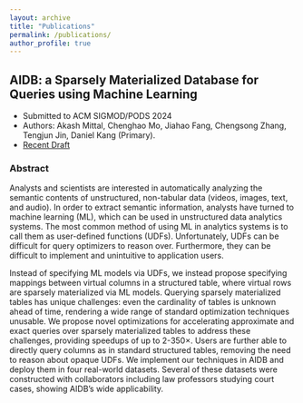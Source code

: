 ```yaml
---
layout: archive
title: "Publications"
permalink: /publications/
author_profile: true
---
```


## AIDB: a Sparsely Materialized Database for Queries using Machine Learning
* Submitted to ACM SIGMOD/PODS 2024
* Authors: Akash Mittal, Chenghao Mo, Jiahao Fang, Chengsong Zhang, Tengjun Jin,
Daniel Kang (Primary).
* [Recent Draft](https://github.com/JiahaoFang77/JiahaoFang77.github.io/files/paper_aug.pdf)
  
### Abstract
Analysts and scientists are interested in automatically analyzing the semantic contents of unstructured, non-tabular data (videos, images, text, and audio). In order to extract semantic information, analysts have turned to machine learning (ML), which can be used in unstructured data analytics systems. The most common method of using ML in analytics systems is to call them as user-defined functions (UDFs). Unfortunately, UDFs can be difficult for query optimizers to reason over. Furthermore, they can be difficult to implement and unintuitive to application users.

Instead of specifying ML models via UDFs, we instead propose specifying mappings between virtual columns in a structured table, where virtual rows are sparsely materialized via ML models. Querying sparsely materialized tables has unique challenges: even the cardinality of tables is unknown ahead of time, rendering a wide range of standard optimization techniques unusable. We propose novel optimizations for accelerating approximate and exact queries over sparsely materialized tables to address these challenges, providing speedups of up to 2-350×. Users are further able to directly query columns as in standard structured tables, removing the need to reason about opaque UDFs. We implement our techniques in AIDB and deploy them in four real-world datasets. Several of these datasets were constructed with collaborators including law professors studying court cases, showing AIDB’s wide applicability.
